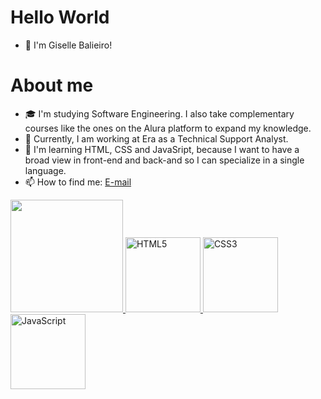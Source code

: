 # Hello World 
- 👋 I'm Giselle Balieiro! 

# About me 
- 🎓 I'm studying Software Engineering. I also take complementary courses like the ones on the Alura platform to expand my knowledge.
- 💼 Currently, I am working at Era as a Technical Support Analyst.
- 🌱 I'm learning HTML, CSS and JavaSript, because I want to have a broad view in front-end and back-and so I can specialize in a single language.
- 📫 How to find me: <a href="mailto:gisellefbalieiro">E-mail</a>

<table>
  <a href="https://github.com/GiselleBalieiro">
  <img height="180em" src="https://github-readme-stats.vercel.app/api/top-langs/?username=GiselleBalieiro&layout=compact&langs_count=6&theme=tokyonight"/> 
  <img src="https://img.icons8.com/color/2x/html-5.png" width="120" alt="HTML5"> 
  <img src="https://img.icons8.com/color/2x/css3.png" width="120" alt="CSS3"> 
  <img src="https://img.icons8.com/nolan/2x/javascript.png" width="120" alt="JavaScript">
</table>
